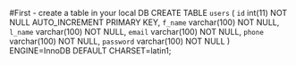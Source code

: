 #First - create a table in your local DB
CREATE TABLE `users` (
`id` int(11) NOT NULL AUTO_INCREMENT PRIMARY KEY,
`f_name` varchar(100) NOT NULL,
`l_name` varchar(100) NOT NULL,
`email` varchar(100) NOT NULL,
`phone` varchar(100) NOT NULL,
`password` varchar(100) NOT NULL
) ENGINE=InnoDB DEFAULT CHARSET=latin1;